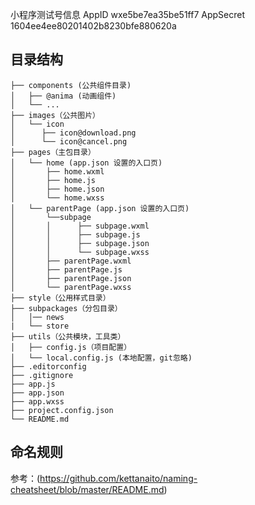 小程序测试号信息
AppID wxe5be7ea35be51ff7
AppSecret 1604ee4ee80201402b8230bfe880620a

## 目录结构

```
├── components (公共组件目录)
│   ├── @anima (动画组件)
│   └── ...
├── images（公共图片）
│   └── icon
│      ├── icon@download.png
│      └── icon@cancel.png
├── pages（主包目录）
│   └── home (app.json 设置的入口页)
│       ├── home.wxml
│       ├── home.js
│       ├── home.json
│       └── home.wxss
│   └── parentPage (app.json 设置的入口页)
│       └──subpage
│       │      ├── subpage.wxml
│       │      ├── subpage.js
│       │      ├── subpage.json
│       │      └── subpage.wxss
│       ├── parentPage.wxml
│       ├── parentPage.js
│       ├── parentPage.json
│       └── parentPage.wxss
├── style（公用样式目录）
├── subpackages（分包目录）
│   │── news
|   └── store
├── utils（公共模块，工具类）
│   ├── config.js（项目配置）
│   └── local.config.js (本地配置，git忽略)
├── .editorconfig
├── .gitignore
├── app.js
├── app.json
├── app.wxss
├── project.config.json
└── README.md

```

## 命名规则

参考：(https://github.com/kettanaito/naming-cheatsheet/blob/master/README.md)
